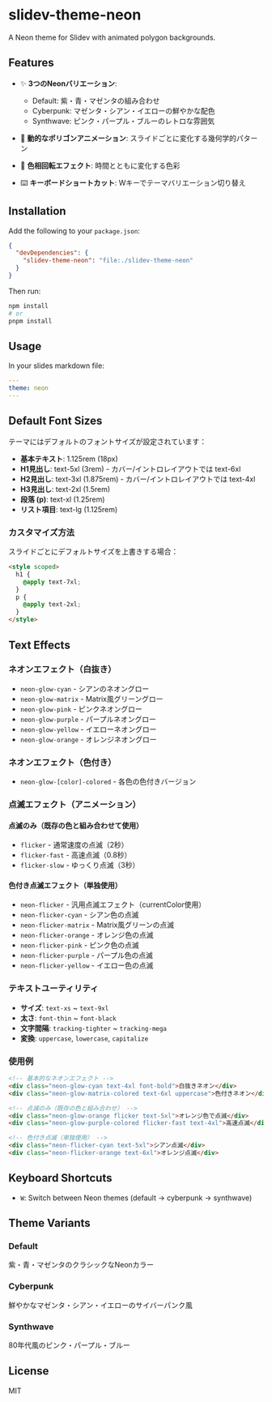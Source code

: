 # slidev-theme-neon

A Neon theme for Slidev with animated polygon backgrounds.

## Features

- ✨ **3つのNeonバリエーション**:
  - Default: 紫・青・マゼンタの組み合わせ
  - Cyberpunk: マゼンタ・シアン・イエローの鮮やかな配色
  - Synthwave: ピンク・パープル・ブルーのレトロな雰囲気

- 🎨 **動的なポリゴンアニメーション**: スライドごとに変化する幾何学的パターン
- 🌈 **色相回転エフェクト**: 時間とともに変化する色彩
- ⌨️ **キーボードショートカット**: Wキーでテーマバリエーション切り替え

## Installation

Add the following to your `package.json`:

```json
{
  "devDependencies": {
    "slidev-theme-neon": "file:./slidev-theme-neon"
  }
}
```

Then run:

```bash
npm install
# or
pnpm install
```

## Usage

In your slides markdown file:

```yaml
---
theme: neon
---
```

## Default Font Sizes

テーマにはデフォルトのフォントサイズが設定されています：

- **基本テキスト**: 1.125rem (18px)
- **H1見出し**: text-5xl (3rem) - カバー/イントロレイアウトでは text-6xl
- **H2見出し**: text-3xl (1.875rem) - カバー/イントロレイアウトでは text-4xl
- **H3見出し**: text-2xl (1.5rem)
- **段落 (p)**: text-xl (1.25rem)
- **リスト項目**: text-lg (1.125rem)

### カスタマイズ方法

スライドごとにデフォルトサイズを上書きする場合：

```html
<style scoped>
  h1 {
    @apply text-7xl;
  }
  p {
    @apply text-2xl;
  }
</style>
```

## Text Effects

### ネオンエフェクト（白抜き）

- `neon-glow-cyan` - シアンのネオングロー
- `neon-glow-matrix` - Matrix風グリーングロー
- `neon-glow-pink` - ピンクネオングロー
- `neon-glow-purple` - パープルネオングロー
- `neon-glow-yellow` - イエローネオングロー
- `neon-glow-orange` - オレンジネオングロー

### ネオンエフェクト（色付き）

- `neon-glow-[color]-colored` - 各色の色付きバージョン

### 点滅エフェクト（アニメーション）

#### 点滅のみ（既存の色と組み合わせて使用）
- `flicker` - 通常速度の点滅（2秒）
- `flicker-fast` - 高速点滅（0.8秒）
- `flicker-slow` - ゆっくり点滅（3秒）

#### 色付き点滅エフェクト（単独使用）
- `neon-flicker` - 汎用点滅エフェクト（currentColor使用）
- `neon-flicker-cyan` - シアン色の点滅
- `neon-flicker-matrix` - Matrix風グリーンの点滅
- `neon-flicker-orange` - オレンジ色の点滅
- `neon-flicker-pink` - ピンク色の点滅
- `neon-flicker-purple` - パープル色の点滅
- `neon-flicker-yellow` - イエロー色の点滅

### テキストユーティリティ

- **サイズ**: `text-xs` ~ `text-9xl`
- **太さ**: `font-thin` ~ `font-black`
- **文字間隔**: `tracking-tighter` ~ `tracking-mega`
- **変換**: `uppercase`, `lowercase`, `capitalize`

### 使用例

```html
<!-- 基本的なネオンエフェクト -->
<div class="neon-glow-cyan text-4xl font-bold">白抜きネオン</div>
<div class="neon-glow-matrix-colored text-6xl uppercase">色付きネオン</div>

<!-- 点滅のみ（既存の色と組み合わせ） -->
<div class="neon-glow-orange flicker text-5xl">オレンジ色で点滅</div>
<div class="neon-glow-purple-colored flicker-fast text-4xl">高速点滅</div>

<!-- 色付き点滅（単独使用） -->
<div class="neon-flicker-cyan text-5xl">シアン点滅</div>
<div class="neon-flicker-orange text-6xl">オレンジ点滅</div>
```

## Keyboard Shortcuts

- `W`: Switch between Neon themes (default → cyberpunk → synthwave)

## Theme Variants

### Default

紫・青・マゼンタのクラシックなNeonカラー

### Cyberpunk

鮮やかなマゼンタ・シアン・イエローのサイバーパンク風

### Synthwave

80年代風のピンク・パープル・ブルー

## License

MIT
